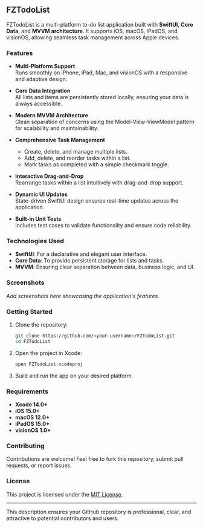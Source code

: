 
## FZTodoList

FZTodoList is a multi-platform to-do list application built with **SwiftUI**, **Core Data**, and **MVVM architecture**. It supports iOS, macOS, iPadOS, and visionOS, allowing seamless task management across Apple devices. 

### Features

- **Multi-Platform Support**  
  Runs smoothly on iPhone, iPad, Mac, and visionOS with a responsive and adaptive design.

- **Core Data Integration**  
  All lists and items are persistently stored locally, ensuring your data is always accessible.

- **Modern MVVM Architecture**  
  Clean separation of concerns using the Model-View-ViewModel pattern for scalability and maintainability.

- **Comprehensive Task Management**  
  - Create, delete, and manage multiple lists.  
  - Add, delete, and reorder tasks within a list.  
  - Mark tasks as completed with a simple checkmark toggle.  

- **Interactive Drag-and-Drop**  
  Rearrange tasks within a list intuitively with drag-and-drop support.

- **Dynamic UI Updates**  
  State-driven SwiftUI design ensures real-time updates across the application.

- **Built-in Unit Tests**  
  Includes test cases to validate functionality and ensure code reliability.

### Technologies Used

- **SwiftUI**: For a declarative and elegant user interface.  
- **Core Data**: To provide persistent storage for lists and tasks.  
- **MVVM**: Ensuring clear separation between data, business logic, and UI.  

### Screenshots

_Add screenshots here showcasing the application's features._

### Getting Started

1. Clone the repository:
   ```bash
   git clone https://github.com/<your-username>/FZTodoList.git
   cd FZTodoList
   ```
2. Open the project in Xcode:
   ```bash
   open FZTodoList.xcodeproj
   ```
3. Build and run the app on your desired platform.

### Requirements

- **Xcode 14.0+**
- **iOS 15.0+**
- **macOS 12.0+**
- **iPadOS 15.0+**
- **visionOS 1.0+**

### Contributing

Contributions are welcome! Feel free to fork this repository, submit pull requests, or report issues.

### License

This project is licensed under the [MIT License](LICENSE).

---

This description ensures your GitHub repository is professional, clear, and attractive to potential contributors and users.
